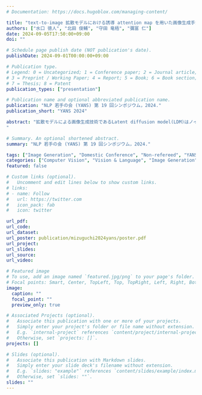 ```yaml
---
# Documentation: https://docs.hugoblox.com/managing-content/

title: "text-to-image 拡散モデルにおける誘導 attention map を用いた画像生成手法の提案"
authors: ["水口 徳人", "北田 俊輔", "守田 竜梧", "彌冨 仁"]
date: 2024-09-05T17:50:00+09:00
doi: ""

# Schedule page publish date (NOT publication's date).
publishDate: 2024-09-01T00:00:00+09:00

# Publication type.
# Legend: 0 = Uncategorized; 1 = Conference paper; 2 = Journal article;
# 3 = Preprint / Working Paper; 4 = Report; 5 = Book; 6 = Book section;
# 7 = Thesis; 8 = Patent
publication_types: ["presentation"]

# Publication name and optional abbreviated publication name.
publication: "NLP 若手の会 (YANS) 第 19 回シンポジウム，2024."
publication_short: "YANS 2024"

abstract: "拡散モデルによる画像生成技術であるLatent diffusion model(LDM)はノイズを付加させる拡散過程とノイズから画像を復元する逆拡散過程、cross attention(CA)機構により、テキストプロンプトの指示に応じた精細な画像を生成する技術として注目を集めている。 CA機構はテキストの埋め込みを潜在表現に組み込む役割を持ち、物体の要素や位置の決定に深くかかわっている。しかし複数の対象物を異なる色や位置に指定したときに、指示通りの画像が生成されない問題が存在し、現実にない組み合わせのときに顕著になる。本研究ではLDMに対する指示により忠実な画像生成のため、CAと特定の座標に物体を生成するためのattention mapを掛け合わせることで、対象物の色や位置を誘導する手法を提案する。
"

# Summary. An optional shortened abstract.
summary: "NLP 若手の会 (YANS) 第 19 回シンポジウム，2024."

tags: ["Image Generation", "Domestic Conference", "Non-refereed", "YANS"]
categories: ["Computer Vision", "Vision & Language", "Image Generation"]
featured: false

# Custom links (optional).
#   Uncomment and edit lines below to show custom links.
# links:
# - name: Follow
#   url: https://twitter.com
#   icon_pack: fab
#   icon: twitter

url_pdf:
url_code:
url_dataset:
url_poster: publication/mizuguchi2024yans/poster.pdf
url_project:
url_slides:
url_source:
url_video:

# Featured image
# To use, add an image named `featured.jpg/png` to your page's folder. 
# Focal points: Smart, Center, TopLeft, Top, TopRight, Left, Right, BottomLeft, Bottom, BottomRight.
image:
  caption: ""
  focal_point: ""
  preview_only: true

# Associated Projects (optional).
#   Associate this publication with one or more of your projects.
#   Simply enter your project's folder or file name without extension.
#   E.g. `internal-project` references `content/project/internal-project/index.md`.
#   Otherwise, set `projects: []`.
projects: []

# Slides (optional).
#   Associate this publication with Markdown slides.
#   Simply enter your slide deck's filename without extension.
#   E.g. `slides: "example"` references `content/slides/example/index.md`.
#   Otherwise, set `slides: ""`.
slides: ""
---
```

